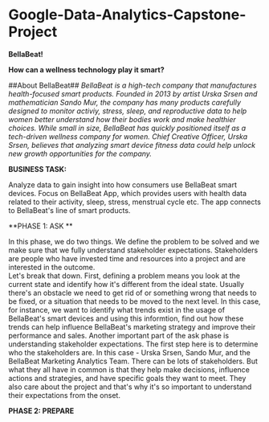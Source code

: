 # Google-Data-Analytics-Capstone-Project
**BellaBeat!**

**How can a wellness technology play it smart?**


##About BellaBeat##
*BellaBeat is a high-tech company that manufactures health-focused smart products. Founded in 2013 by artist Urska Srsen and mathematician Sando Mur, the company has many products carefully designed to monitor activiy, stress, sleep, and reproductive data to help women better understand how their bodies work and make healthier choices. While small in size, BellaBeat has quickly positioned itself as a tech-driven wellness company for women. Chief Creative Officer, Urska Srsen, believes that analyzing smart device fitness data could help unlock new growth opportunities for the company.*

**BUSINESS TASK:**

Analyze data to gain insight into how consumers use BellaBeat smart devices. Focus on BellaBeat App, which provides users with health data related to their activity, sleep, stress, menstrual cycle etc. The app connects to BellaBeat's line of smart products. 

**PHASE 1: ASK **

In this phase, we do two things. We define the problem to be solved and we make sure that we fully understand stakeholder expectations. Stakeholders are people who have invested time and resources into a project and are interested in the outcome.   
Let's break that down. First, defining a problem means you look at the current state and identify how it's different from the ideal state. Usually there's an obstacle we need to get rid of or something wrong that needs to be fixed, or a situation that needs to be moved to the next level. In this case, for instance, we want to identify what trends exist in the usage of BellaBeat's smart devices and using this informtion, find out how these trends can help influence BellaBeat's marketing strategy and improve their performance and sales. 
Another important part of the ask phase is understanding stakeholder expectations. The first step here is to determine who the stakeholders are. In this case - Urska Srsen, Sando Mur, and the BellaBeat Marketing Analytics Team. There can be lots of stakeholders. But what they all have in common is that they help make decisions, influence actions and strategies, and have specific goals they want to meet. They also care about the project and that's why it's so important to understand their expectations from the onset. 

**PHASE 2: PREPARE**

